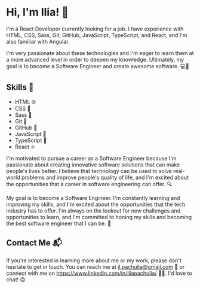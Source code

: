

# Hi, I'm Ilia! 👋

I'm a React Developer currently looking for a job. I have experience with HTML, CSS, Sass, Git, GitHub, JavaScript, TypeScript, and React, and I'm also familiar with Angular.

I'm very passionate about these technologies and I'm eager to learn them at a more advanced level in order to deepen my knowledge. Ultimately, my goal is to become a Software Engineer and create awesome software. 💻🚀

## Skills 💪

-   HTML 🌐
-   CSS 🎨
-   Sass 🎀
-   Git 🐙
-   GitHub 🌟
-   JavaScript 📜
-   TypeScript 📜
-   React ⚛️

I'm motivated to pursue a career as a Software Engineer because I'm passionate about creating innovative software solutions that can make people's lives better. I believe that technology can be used to solve real-world problems and improve people's quality of life, and I'm excited about the opportunities that a career in software engineering can offer. 🔍

My goal is to become a Software Engineer. I'm constantly learning and improving my skills, and I'm excited about the opportunities that the tech industry has to offer. I'm always on the lookout for new challenges and opportunities to learn, and I'm committed to honing my skills and becoming the best software engineer that I can be. 🚀

## Contact Me 📬

If you're interested in learning more about me or my work, please don't hesitate to get in touch. You can reach me at il.pachulia@gmail.com 📧 or connect with me on https://www.linkedin.com/in/iliapachulia/ 👨‍💼. I'd love to chat! 😊
